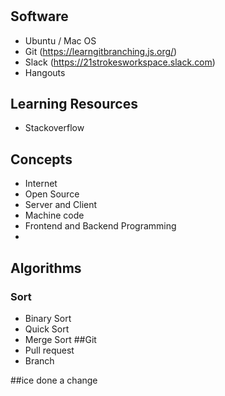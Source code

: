 #

## Software
 - Ubuntu / Mac OS 
 - Git (https://learngitbranching.js.org/)
 - Slack (https://21strokesworkspace.slack.com)
 - Hangouts

## Learning Resources
 - Stackoverflow

## Concepts
 - Internet
 - Open Source
 - Server and Client 
 - Machine code 
 - Frontend and Backend Programming 
 - 
## Algorithms
 ### Sort
  - Binary Sort 
  - Quick Sort
  - Merge Sort
 ##Git
- Pull request
- Branch
 
 ##ice 
 done a change


